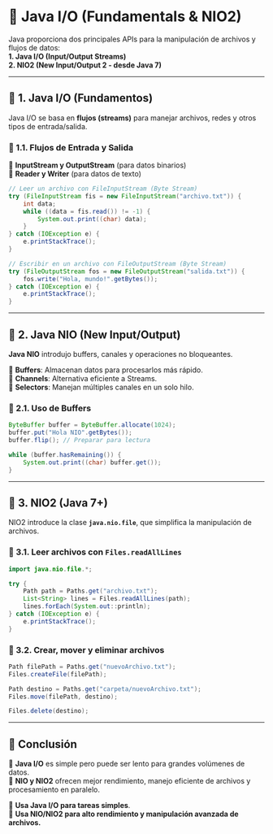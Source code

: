# 📌 Java I/O (Fundamentals & NIO2)

Java proporciona dos principales APIs para la manipulación de archivos y flujos de datos:  
**1. Java I/O (Input/Output Streams)**  
**2. NIO2 (New Input/Output 2 - desde Java 7)**  

---

## 📝 1. Java I/O (Fundamentos)

Java I/O se basa en **flujos (streams)** para manejar archivos, redes y otros tipos de entrada/salida.  

### 📌 1.1. Flujos de Entrada y Salida

🔹 **InputStream y OutputStream** (para datos binarios)  
🔹 **Reader y Writer** (para datos de texto)

```java
// Leer un archivo con FileInputStream (Byte Stream)
try (FileInputStream fis = new FileInputStream("archivo.txt")) {
    int data;
    while ((data = fis.read()) != -1) {
        System.out.print((char) data);
    }
} catch (IOException e) {
    e.printStackTrace();
}
```

```java
// Escribir en un archivo con FileOutputStream (Byte Stream)
try (FileOutputStream fos = new FileOutputStream("salida.txt")) {
    fos.write("Hola, mundo!".getBytes());
} catch (IOException e) {
    e.printStackTrace();
}
```

---

## 📝 2. Java NIO (New Input/Output)

**Java NIO** introdujo buffers, canales y operaciones no bloqueantes.  

🔹 **Buffers**: Almacenan datos para procesarlos más rápido.  
🔹 **Channels**: Alternativa eficiente a Streams.  
🔹 **Selectors**: Manejan múltiples canales en un solo hilo.

### 📌 2.1. Uso de Buffers

```java
ByteBuffer buffer = ByteBuffer.allocate(1024);
buffer.put("Hola NIO".getBytes());
buffer.flip(); // Preparar para lectura

while (buffer.hasRemaining()) {
    System.out.print((char) buffer.get());
}
```

---

## 📝 3. NIO2 (Java 7+)

NIO2 introduce la clase **`java.nio.file`**, que simplifica la manipulación de archivos.

### 📌 3.1. Leer archivos con `Files.readAllLines`

```java
import java.nio.file.*;

try {
    Path path = Paths.get("archivo.txt");
    List<String> lines = Files.readAllLines(path);
    lines.forEach(System.out::println);
} catch (IOException e) {
    e.printStackTrace();
}
```

### 📌 3.2. Crear, mover y eliminar archivos

```java
Path filePath = Paths.get("nuevoArchivo.txt");
Files.createFile(filePath);

Path destino = Paths.get("carpeta/nuevoArchivo.txt");
Files.move(filePath, destino);

Files.delete(destino);
```

---

## 🚀 Conclusión

📌 **Java I/O** es simple pero puede ser lento para grandes volúmenes de datos.  
📌 **NIO y NIO2** ofrecen mejor rendimiento, manejo eficiente de archivos y procesamiento en paralelo.

🔹 **Usa Java I/O para tareas simples**.  
🔹 **Usa NIO/NIO2 para alto rendimiento y manipulación avanzada de archivos.**  
